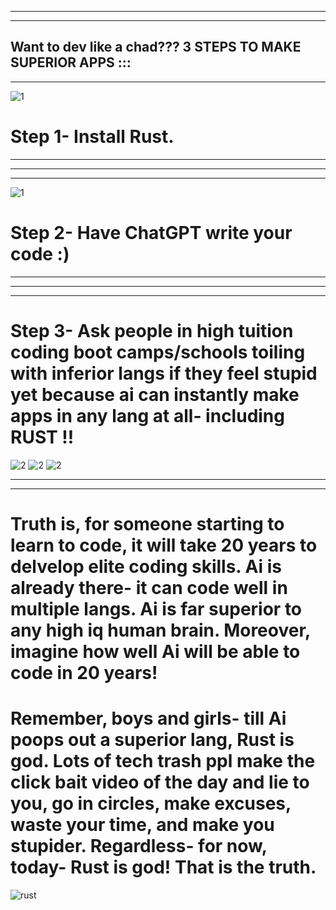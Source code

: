 
-----------------------------------------------------------
-----------------------------------------------------------

Want to dev like a chad??? 
3 STEPS TO MAKE SUPERIOR APPS ::: 
-----------------------------------------------------------
-----------------------------------------------------------
![1](https://github.com/user-attachments/assets/2328cde6-b47f-4efc-978b-9c331dfefb94)
# Step 1- Install Rust. 

-----------------------------------------------------------
-----------------------------------------------------------
-----------------------------------------------------------
![1](https://github.com/user-attachments/assets/3695a732-502d-408d-865e-ebdcff7c9216)
# Step 2- Have ChatGPT write your code :) 


-----------------------------------------------------------
-----------------------------------------------------------
-----------------------------------------------------------
# Step 3- Ask people in high tuition coding boot camps/schools toiling with inferior langs if they feel stupid yet because ai can instantly make apps in any lang at all- including RUST !!
![2](https://github.com/user-attachments/assets/da346cb4-458a-4803-8e4a-bca0c5842cfc)
![2](https://github.com/user-attachments/assets/da346cb4-458a-4803-8e4a-bca0c5842cfc)
![2](https://github.com/user-attachments/assets/da346cb4-458a-4803-8e4a-bca0c5842cfc)

-----------------------------------------------------------
-----------------------------------------------------------



# Truth is, for someone starting to learn to code, it will take 20 years to delvelop elite coding skills. Ai is already there- it can code well in multiple langs. Ai is far superior to any high iq human brain.  Moreover, imagine how well Ai will be able to code in 20 years! 


# Remember, boys and girls- till Ai poops out a superior lang, Rust is god. Lots of tech trash ppl make the click bait video of the day and lie to you, go in circles, make excuses, waste your time, and make you stupider. Regardless- for now, today- Rust is god! That is the truth. 

![rust](https://github.com/user-attachments/assets/4788eba0-1db7-4dc9-a675-a8478e0c9e10)





























